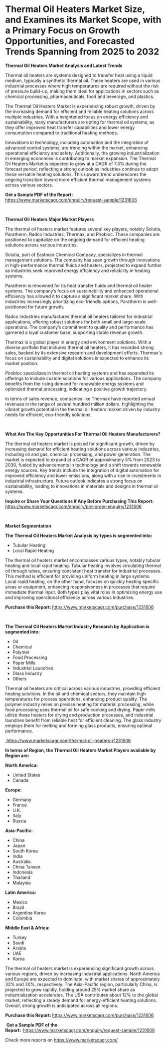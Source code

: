 <p><h1>Thermal Oil Heaters Market Size, and Examines its Market Scope, with a Primary Focus on Growth Opportunities, and Forecasted Trends Spanning from 2025 to 2032</h1></p><p><strong>Thermal Oil Heaters Market Analysis and Latest Trends</strong></p>
<p><p>Thermal oil heaters are systems designed to transfer heat using a liquid medium, typically a synthetic thermal oil. These heaters are used in various industrial processes where high temperatures are required without the risk of pressure build-up, making them ideal for applications in sectors such as chemical processing, pharmaceuticals, food and beverage, and plastics. </p><p>The Thermal Oil Heaters Market is experiencing robust growth, driven by the increasing demand for efficient and reliable heating solutions across multiple industries. With a heightened focus on energy efficiency and sustainability, many manufacturers are opting for thermal oil systems, as they offer improved heat transfer capabilities and lower energy consumption compared to traditional heating methods.</p><p>Innovations in technology, including automation and the integration of advanced control systems, are trending within the market, enhancing operational efficiency and safety. Additionally, the growing industrialization in emerging economies is contributing to market expansion. The Thermal Oil Heaters Market is expected to grow at a CAGR of 7.3% during the forecast period, reflecting a strong outlook as industries continue to adopt these versatile heating solutions. This upward trend underscores the ongoing transition toward more efficient thermal management systems across various sectors.</p></p>
<p><strong>Get a Sample PDF of the Report:&nbsp;</strong> <a href="https://www.marketscagr.com/enquiry/request-sample/1231606?utm_campaign=1998&utm_medium=2&utm_source=Github&utm_content=ia&utm_term=23022025&utm_id=thermal-oil-heaters">https://www.marketscagr.com/enquiry/request-sample/1231606</a></p>
<p>&nbsp;</p>
<p><strong>Thermal Oil Heaters Major Market Players</strong></p>
<p><p>The thermal oil heaters market features several key players, notably Solutia, Paratherm, Radco Industries, Thermax, and Pirobloc. These companies are positioned to capitalize on the ongoing demand for efficient heating solutions across various industries.</p><p>Solutia, part of Eastman Chemical Company, specializes in thermal management solutions. The company has seen growth through innovations in high-performance thermal fluids and heaters, projected to expand further as industries seek improved energy efficiency and reliability in heating systems. </p><p>Paratherm is renowned for its heat transfer fluids and thermal oil heater systems. The company’s focus on sustainability and enhanced operational efficiency has allowed it to capture a significant market share. With industries increasingly prioritizing eco-friendly options, Paratherm is well-positioned for future growth.</p><p>Radco Industries manufactures thermal oil heaters tailored for industrial applications, offering robust solutions for both small and large-scale operations. The company’s commitment to quality and performance has garnered a loyal customer base, supporting stable revenue growth.</p><p>Thermax is a global player in energy and environment solutions. With a diverse portfolio that includes thermal oil heaters, it has recorded strong sales, backed by its extensive research and development efforts. Thermax's focus on sustainability and digital solutions is expected to enhance its market position.</p><p>Pirobloc specializes in thermal oil heating systems and has expanded its offerings to include custom solutions for various applications. The company benefits from the rising demand for renewable energy systems and optimized thermal processing, indicating a positive growth trajectory.</p><p>In terms of sales revenue, companies like Thermax have reported annual revenues in the range of several hundred million dollars, highlighting the vibrant growth potential in the thermal oil heaters market driven by industry needs for efficient, eco-friendly solutions.</p></p>
<p>&nbsp;</p>
<p><strong>What Are The Key Opportunities For Thermal Oil Heaters Manufacturers?</strong></p>
<p><p>The thermal oil heaters market is poised for significant growth, driven by increasing demand for efficient heating solutions across various industries, including oil and gas, chemical processing, and power generation. The market is expected to expand at a CAGR of approximately 5% from 2023 to 2030, fueled by advancements in technology and a shift towards renewable energy sources. Key trends include the integration of digital automation for improved efficiency and lower emissions, along with a rise in investments in industrial infrastructure. Future outlook indicates a strong focus on sustainability, leading to innovations in materials and designs in thermal oil systems.</p></p>
<p><strong>Inquire or Share Your Questions If Any Before Purchasing This Report:</strong> <a href="https://www.marketscagr.com/enquiry/pre-order-enquiry/1231606?utm_campaign=1998&utm_medium=2&utm_source=Github&utm_content=ia&utm_term=23022025&utm_id=thermal-oil-heaters">https://www.marketscagr.com/enquiry/pre-order-enquiry/1231606</a></p>
<p>&nbsp;</p>
<p><strong>Market Segmentation</strong></p>
<p><strong>The Thermal Oil Heaters Market Analysis by types is segmented into:</strong></p>
<p><ul><li>Tubular Heating</li><li>Local Rapid Heating</li></ul></p>
<p><p>The thermal oil heaters market encompasses various types, notably tubular heating and local rapid heating. Tubular heating involves circulating thermal oil through tubes, ensuring consistent heat transfer for industrial processes. This method is efficient for providing uniform heating in large systems. Local rapid heating, on the other hand, focuses on quickly heating specific areas or equipment, enhancing responsiveness in processes that require immediate thermal input. Both types play vital roles in optimizing energy use and improving operational efficiency across various industries.</p></p>
<p><strong>Purchase this Report:&nbsp;</strong><a href="https://www.marketscagr.com/purchase/1231606?utm_campaign=1998&utm_medium=2&utm_source=Github&utm_content=ia&utm_term=23022025&utm_id=thermal-oil-heaters">https://www.marketscagr.com/purchase/1231606</a></p>
<p>&nbsp;</p>
<p><strong>The Thermal Oil Heaters Market Industry Research by Application is segmented into:</strong></p>
<p><ul><li>Oil</li><li>Chemical</li><li>Polymer</li><li>Food Processing</li><li>Paper Mills</li><li>Industrial Laundries</li><li>Glass Industry</li><li>Others</li></ul></p>
<p><p>Thermal oil heaters are critical across various industries, providing efficient heating solutions. In the oil and chemical sectors, they maintain high temperatures for process operations, enhancing product quality. The polymer industry relies on precise heating for material processing, while food processing uses thermal oil for safe cooking and drying. Paper mills utilize these heaters for drying and production processes, and industrial laundries benefit from reliable heat for efficient cleaning. The glass industry employs them for melting and forming glass products, ensuring optimal performance. </p></p>
<p><a href="https://www.marketscagr.com/thermal-oil-heaters-r1231606?utm_campaign=1998&utm_medium=2&utm_source=Github&utm_content=ia&utm_term=23022025&utm_id=thermal-oil-heaters">&nbsp;https://www.marketscagr.com/thermal-oil-heaters-r1231606</a></p>
<p><strong>In terms of Region, the Thermal Oil Heaters Market Players available by Region are:</strong></p>
<p>
    <p> <strong> North America: </strong>
        <ul>
            <li>United States</li>
            <li>Canada</li>
        </ul>
        </p> 
    <p> <strong> Europe: </strong>
        <ul>
            <li>Germany</li>
            <li>France</li>
            <li>U.K.</li>
            <li>Italy</li>
            <li>Russia</li>
        </ul>
        </p> 
    <p> <strong> Asia-Pacific: </strong>
        <ul>
            <li>China</li>
            <li>Japan</li>
            <li>South Korea</li>
            <li>India</li>
            <li>Australia</li>
            <li>China Taiwan</li>
            <li>Indonesia</li>
            <li>Thailand</li>
            <li>Malaysia</li>
        </ul>
        </p> 
    <p> <strong> Latin America: </strong>
        <ul>
            <li>Mexico</li>
            <li>Brazil</li>
            <li>Argentina Korea</li>
            <li>Colombia</li>
        </ul>
        </p> 
    <p> <strong> Middle East & Africa: </strong>
        <ul>
            <li>Turkey</li>
            <li>Saudi</li>
            <li>Arabia</li>
            <li>UAE</li>
            <li>Korea</li>
        </ul>
    </p>
    </p>
<p><p>The thermal oil heaters market is experiencing significant growth across various regions, driven by increasing industrial applications. North America and Europe are expected to dominate, with market shares of approximately 32% and 30%, respectively. The Asia-Pacific region, particularly China, is projected to grow rapidly, holding around 25% market share as industrialization accelerates. The USA contributes about 12% to the global market, reflecting a steady demand for energy-efficient heating solutions. Overall, strong growth is anticipated across all regions.</p></p>
<p><strong>Purchase this Report: </strong><a href="https://www.marketscagr.com/purchase/1231606?utm_campaign=1998&utm_medium=2&utm_source=Github&utm_content=ia&utm_term=23022025&utm_id=thermal-oil-heaters">https://www.marketscagr.com/purchase/1231606</a></p>
<p>&nbsp;<strong>Get a Sample PDF of the Report:&nbsp;&nbsp;</strong><a href="https://www.marketscagr.com/enquiry/request-sample/1231606?utm_campaign=1998&utm_medium=2&utm_source=Github&utm_content=ia&utm_term=23022025&utm_id=thermal-oil-heaters">https://www.marketscagr.com/enquiry/request-sample/1231606</a></p>
<p><strong></strong></p>
<p>Check more reports on <a href="https://www.marketscagr.com/?utm_campaign=1998&utm_medium=2&utm_source=Github&utm_content=ia&utm_term=23022025&utm_id=thermal-oil-heaters">https://www.marketscagr.com/</a></p>